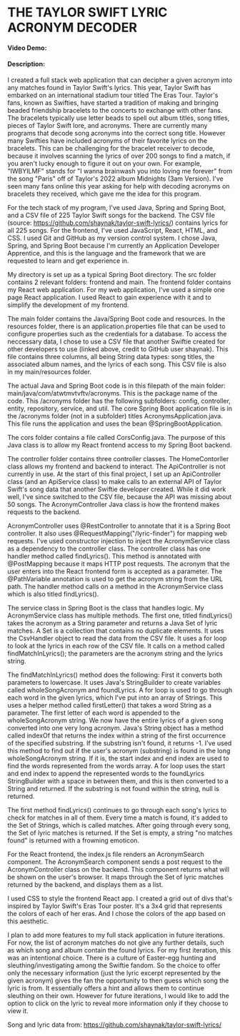 # THE TAYLOR SWIFT LYRIC ACRONYM DECODER
#### Video Demo:  <URL HERE>
#### Description:

I created a full stack web application that can decipher a given acronym into any matches found in Taylor Swift's lyrics. This year, Taylor Swift has embarked on an international stadium tour titled The Eras Tour. Taylor's fans, known as Swifties, have started a tradition of making and bringing beaded friendship bracelets to the concerts to exchange with other fans. The bracelets typically use letter beads to spell out album titles, song titles, pieces of Taylor Swift lore, and acronyms. There are currently many programs that decode song acronyms into the correct song title. However many Swifties have included acronyms of their favorite lyrics on the bracelets. This can be challenging for the bracelet receiver to decode, because it involves scanning the lyrics of over 200 songs to find a match, if you aren't lucky enough to figure it out on your own. For example, "IWBYILMF" stands for "I wanna brainwash you into loving me forever" from the song "Paris" off of Taylor's 2022 album Midnights (3am Version). I've seen many fans online this year asking for help with decoding acronyms on bracelets they received, which gave me the idea for this program.

For the tech stack of my program, I've used Java, Spring and Spring Boot, and a CSV file of 225 Taylor Swift songs for the backend. The CSV file (source: https://github.com/shaynak/taylor-swift-lyrics/) contains lyrics for all 225 songs. For the frontend, I've used JavaScript, React, HTML, and CSS. I used Git and GitHub as my version control system. I chose Java, Spring, and Spring Boot because I'm currently an Application Developer Apprentice, and this is the language and the framework that we are requested to learn and get experience in. 

My directory is set up as a typical Spring Boot directory. The src folder contains 2 relevant folders: frontend and main. The frontend folder contains my React web application. For my web application, I've used a simple one page React application. I used React to gain experience with it and to simplify the development of my frontend. 

The main folder contains the Java/Spring Boot code and resources. In the resources folder, there is an application.properties file that can be used to configure properties such as the credentials for a database. To access the neccessary data, I chose to use a CSV file that another Swiftie created for other developers to use (linked above, credit to GitHub user shaynak). This file contains three columns, all being String data types: song titles, the associated album names, and the lyrics of each song. This CSV file is also in my main/resources folder.

The actual Java and Spring Boot code is in this filepath of the main folder: main/java/com/atwtmvtvftv/acronyms. This is the package name of the code. This /acronyms folder has the following subfolders: config, controller, entity, repository, service, and util. The core Spring Boot application file is in the /acronyms folder (not in a subfolder) titles AcronymsApplication.java. This file runs the application and uses the bean @SpringBootApplication.

The cors folder contains a file called CorsConfig.java. The purpose of this Java class is to allow my React frontend access to my Spring Boot backend.

The controller folder contains three controller classes. The HomeContorller class allows my frontend and backend to interact. The ApiController is not currently in use. At the start of this final project, I set up an ApiController class (and an ApiService class) to make calls to an external API of Taylor Swift's song data that another Swiftie developer created. While it did work well, I've since switched to the CSV file, because the API was missing about 50 songs. The AcronymController Java class is how the frontend makes requests to the backend. 

AcronymController uses @RestController to annotate that it is a Spring Boot controller. It also uses @RequestMapping("/lyric-finder") for mapping web requests. I've used constructor injection to inject the AcronymService class as a dependency to the controller class. The controller class has one handler method called findLyrics(). This method is annotated with @PostMapping because it maps HTTP post requests. The acronym that the user enters into the React frontend form is accepted as a parameter. The @PathVariable annotation is used to get the acronym string from the URL path. The handler method calls on a method in the AcronymService class which is also titled findLyrics().

The service class in Spring Boot is the class that handles logic. My AcronymService class has multiple methods. The first one, titled findLyrics() takes the acronym as a String parameter and returns a Java Set of lyric matches. A Set is a collection that contains no duplicate elements. It uses the CsvHandler object to read the data from the CSV file. It uses a for loop to look at the lyrics in each row of the CSV file. It calls on a method called findMatchInLyrics(); the parameters are the acronym string and the lyrics string. 

The findMatchInLyrics() method does the following: First it converts both parameters to lowercase. It uses Java's StringBuilder to create variables called wholeSongAcronym and foundLyrics. A for loop is used to go through each word in the given lyrics, which I've put into an array of Strings. This uses a helper method called firstLetter() that takes a word String as a parameter. The first letter of each word is appended to the wholeSongAcronym string. We now have the entire lyrics of a given song converted into one very long acronym. Java's String object has a method called indexOf that returns the index within a string of the first occurrence of the specified substring. If the substring isn't found, it returns -1. I've used this method to find out if the user's acronym (substring) is found in the long wholeSongAcronym string. If it is, the start index and end index are used to find the words represented from the words array. A for loop uses the start and end index to append the represented words to the foundLyrics StringBuilder with a space in between them, and this is then converted to a String and returned. If the substring is not found within the string, null is returned. 

The first method findLyrics() continues to go through each song's lyrics to check for matches in all of them. Every time a match is found, it's added to the Set of Strings, which is called matches. After going through every song, the Set of lyric matches is returned. If the Set is empty, a string "no matches found" is returned with a frowning emoticon. 

For the React frontend, the index.js file renders an AcronymSearch component. The AcronymSearch component sends a post request to the AcronymController class on the backend. This component returns what will be shown on the user's browser. It maps through the Set of lyric matches returned by the backend, and displays them as a list. 

I used CSS to style the frontend React app. I created a grid out of divs that's inspired by Taylor Swift's Eras Tour poster. It's a 3x4 grid that represents the colors of each of her eras. And I chose the colors of the app based on this aesthetic. 

I plan to add more features to my full stack application in future iterations. For now, the list of acronym matches do not give any further details, such as which song and album contain the found lyrics. For my first iteration, this was an intentional choice. There is a culture of Easter-egg hunting and sleuthing/investigating among the Swiftie fandom. So the choice to offer only the necessary information (just the lyric excerpt represented by the given acronym) gives the fan the opportunity to then guess which song the lyric is from. It essentially offers a hint and allows them to continue sleuthing on their own. However for future iterations, I would like to add the option to click on the lyric to reveal more information only if they choose to view it.  





Song and lyric data from: https://github.com/shaynak/taylor-swift-lyrics/